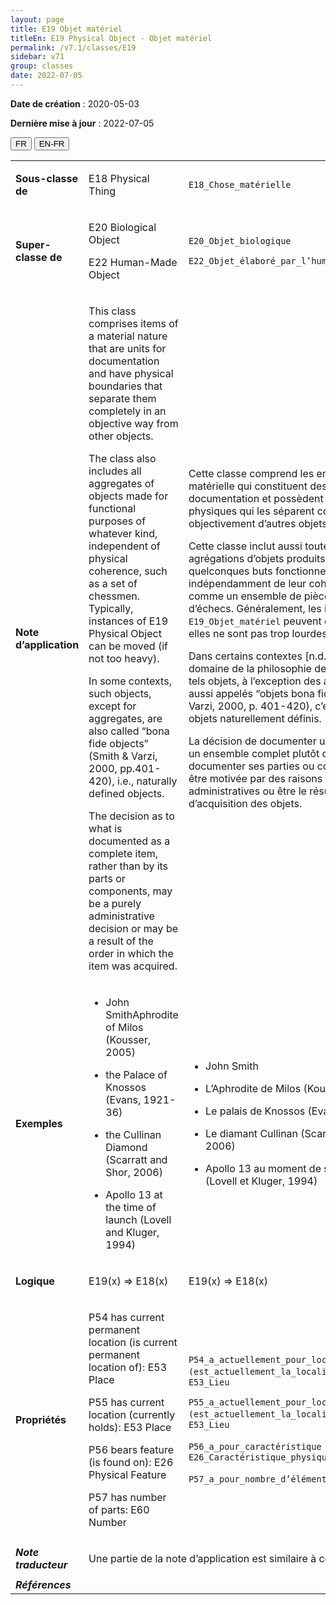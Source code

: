 ```yaml
---
layout: page
title: E19 Objet matériel
titleEn: E19 Physical Object - Objet matériel
permalink: /v7.1/classes/E19
sidebar: v71
group: classes
date: 2022-07-05
---
```


**Date de création** : 2020-05-03

**Dernière mise à jour** : 2022-07-05

<div class="lang-buttons">
  <button id="fr" class="activate">FR</button>
  <button id="en-fr">EN-FR</button>
</div>

<table>
				<tbody>
				<tr>
					<td><strong>Sous-classe de</strong></td>
					<td class="en"><p>E18 Physical Thing</p>
							</td>
						<td><p><code class="language-plaintext highlighter-rouge">E18_Chose_matérielle</code> </p>
							</td>
						</tr>
					<tr>
					<td><strong>Super-classe de</strong></td>
					<td class="en"><p>E20 Biological Object</p>
							<p>E22 Human-Made Object</p>
							</td>
						<td><p><code class="language-plaintext highlighter-rouge">E20_Objet_biologique</code> </p>
							<p><code class="language-plaintext highlighter-rouge">E22_Objet_élaboré_par_l’humain</code> </p>
							</td>
						</tr>
					<tr>
					<td><strong>Note d’application</strong></td>
					<td class="en"><p>This class comprises items of a material nature that are units for documentation and have physical boundaries that separate them completely in an objective way from other objects.</p>
							<p>The class also includes all aggregates of objects made for functional purposes of whatever kind, independent of physical coherence, such as a set of chessmen. Typically, instances of E19 Physical Object can be moved (if not too heavy).</p>
							<p>In some contexts, such objects, except for aggregates, are also called “bona fide objects” (Smith & Varzi, 2000, pp.401-420), i.e., naturally defined objects.</p>
							<p>The decision as to what is documented as a complete item, rather than by its parts or components, may be a purely administrative decision or may be a result of the order in which the item was acquired.</p>
							</td>
						<td><p>Cette classe comprend les entités de nature matérielle qui constituent des unités pour la documentation et possèdent des limites physiques qui les séparent complètement et objectivement d’autres objets.</p>
							<p></p>
							<p>Cette classe inclut aussi toutes les agrégations d’objets produits pour de quelconques buts fonctionnels, indépendamment de leur cohérence physique, comme un ensemble de pièces de jeu d’échecs. Généralement, les instances de <code class="language-plaintext highlighter-rouge">E19_Objet_matériel</code> peuvent être déplacées (si elles ne sont pas trop lourdes).</p>
							<p></p>
							<p>Dans certains contextes [n.d.t. comme dans le domaine de la philosophie de la spatialité], de tels objets, à l’exception des agrégats, sont aussi appelés “objets bona fide” (Smith & Varzi, 2000, p. 401-420), c’est-à-dire des objets naturellement définis.</p>
							<p></p>
							<p>La décision de documenter un objet comme un ensemble complet plutôt que de documenter ses parties ou composants peut être motivée par des raisons purement administratives ou être le résultat de l’ordre d’acquisition des objets.</p>
							</td>
						</tr>
					<tr>
					<td><strong>Exemples</strong></td>
					<td class="en"><ul><li><p>John SmithAphrodite of Milos (Kousser, 2005)</p>
							</li>
									<li><p>the Palace of Knossos (Evans, 1921-36)</p>
							</li>
										<li><p>the Cullinan Diamond (Scarratt and Shor, 2006)</p>
							</li>
										<li><p>Apollo 13 at the time of launch (Lovell and Kluger, 1994)</p>
							</li></ul>
										</td>
						<td><ul><li><p>John Smith</p>
							</li>
									<li><p>L’Aphrodite de Milos (Kousser, 2005)</p>
							</li>
										<li><p>Le palais de Knossos (Evans, 1921-1936)</p>
							</li>
										<li><p>Le diamant Cullinan (Scarratt et Shor, 2006)</p>
							</li>
										<li><p>Apollo 13 au moment de son lancement (Lovell et Kluger, 1994)</p>
							</li></ul>
										</td>
						</tr>
					<tr>
					<td><strong>Logique</strong></td>
					<td class="en"><p>E19(x) ⇒ E18(x)</p>
							</td>
						<td><p>E19(x) ⇒ E18(x)</p>
							</td>
						</tr>
					<tr>
					<td><strong>Propriétés</strong></td>
					<td class="en"><p>P54 has current permanent location (is current permanent location of): E53 Place</p>
							<p>P55 has current location (currently holds): E53 Place</p>
							<p>P56 bears feature (is found on): E26 Physical Feature</p>
							<p>P57 has number of parts: E60 Number</p>
							</td>
						<td><p><code class="language-plaintext highlighter-rouge">P54_a_actuellement_pour_localisation_fixe (est_actuellement_la_localisation_fixe_de)</code> : <code class="language-plaintext highlighter-rouge">E53_Lieu</code></p>
							<p><code class="language-plaintext highlighter-rouge">P55_a_actuellement_pour_localisation (est_actuellement_la_localisation_de)</code> : <code class="language-plaintext highlighter-rouge">E53_Lieu</code></p>
							<p><code class="language-plaintext highlighter-rouge">P56_a_pour_caractéristique (se_trouve_sur)</code> : <code class="language-plaintext highlighter-rouge">E26_Caractéristique_physique</code></p>
							<p><code class="language-plaintext highlighter-rouge">P57_a_pour_nombre_d’éléments</code> : <code class="language-plaintext highlighter-rouge">E60_Nombre</code> <code class="language-plaintext highlighter-rouge"></code></p>
							</td>
						</tr>
					<tr>
					<td><strong><em>Note traducteur</em></strong></td>
					<td colspan="2"><p>Une partie de la note d’application est similaire à celle(s) de : E22</p>
							</td>
						</tr>
					<tr>
					<td><strong><em>Références</em></strong></td>
					<td colspan="2"><p><em></em></p>
							</td>
						</tr>
					</tbody>
				</table>
				